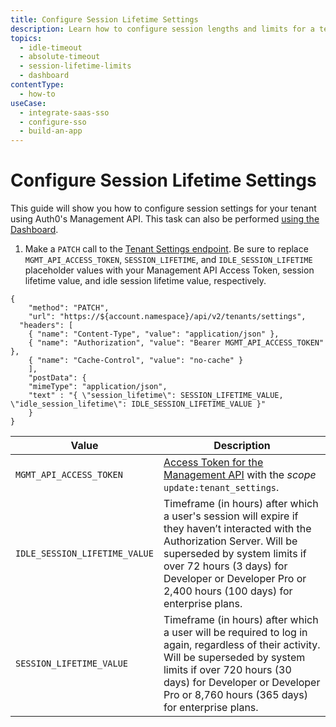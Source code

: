 ```yaml
---
title: Configure Session Lifetime Settings
description: Learn how to configure session lengths and limits for a tenant using the Auth0 Management API.
topics:
  - idle-timeout
  - absolute-timeout
  - session-lifetime-limits
  - dashboard
contentType:
  - how-to
useCase:
  - integrate-saas-sso
  - configure-sso
  - build-an-app
---
```

# Configure Session Lifetime Settings

This guide will show you how to configure session settings for your tenant using Auth0's Management API. This task can also be performed [using the Dashboard](/dashboard/guides/tenants/configure-session-lifetime-settings).

1. Make a `PATCH` call to the [Tenant Settings endpoint](/api/management/v2#!/tenants/patch_settings). Be sure to replace `MGMT_API_ACCESS_TOKEN`, `SESSION_LIFETIME`, and `IDLE_SESSION_LIFETIME` placeholder values with your Management API Access Token, session lifetime value, and idle session lifetime value, respectively.

```har
{
	"method": "PATCH",
	"url": "https://${account.namespace}/api/v2/tenants/settings",
  "headers": [
  	{ "name": "Content-Type", "value": "application/json" },
  	{ "name": "Authorization", "value": "Bearer MGMT_API_ACCESS_TOKEN" },
  	{ "name": "Cache-Control", "value": "no-cache" }
	],
	"postData": {
    "mimeType": "application/json",
    "text" : "{ \"session_lifetime\": SESSION_LIFETIME_VALUE, \"idle_session_lifetime\": IDLE_SESSION_LIFETIME_VALUE }"
	}
}
```

| **Value** | **Description** |
| - | - |
| `MGMT_API_ACCESS_TOKEN`  | [Access Token for the Management API](/api/management/v2/tokens) with the <dfn data-key="scope">scope</dfn> `update:tenant_settings`. |
| `IDLE_SESSION_LIFETIME_VALUE` | Timeframe (in hours) after which a user's session will expire if they haven’t interacted with the Authorization Server. Will be superseded by system limits if over 72 hours (3 days) for Developer or Developer Pro or 2,400 hours (100 days) for enterprise plans. |
| `SESSION_LIFETIME_VALUE` | Timeframe (in hours) after which a user will be required to log in again, regardless of their activity. Will be superseded by system limits if over 720 hours (30 days) for Developer or Developer Pro or 8,760 hours (365 days) for enterprise plans. |
